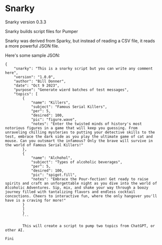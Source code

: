 #  Snarky

Snarky version 0.3.3

Snarky builds script files for Pumper

Snarky was derived from Sparky, but instead of reading a CSV file, it reads a more powerful JSON file.

Here's some sample JSON:

```
{
    "snarky": "This is a snarky script but you can write any comment here",
    "version": "1.0.0",
    "author": "Bill Donner",
    "date": "Oct 9 2023",
    "purpose": "Generate wierd batches of test messages",
    "topics": [
        {
            "name": "Killers",
            "subject": "Famous Serial Killers",
            "per": 5,
            "desired": 100,
            "pic": "figure.wave",
            "notes": "Enter the twisted minds of history's most notorious figures in a game that will keep you guessing. From unraveling chilling mysteries to putting your detective skills to the test, embrace the dark side as you play the ultimate game of cat and mouse. Can you outsmart the infamous? Only the brave will survive in the world of Famous Serial Killers!"
        },
        {
            "name": "Alchohol",
            "subject": "Types of alcoholic beverages",
            "per": 5,
            "desired": 100,
            "pic": "spigot.fill",
            "notes": "Embrace the Pour-fection! Get ready to raise spirits and craft an unforgettable night as you dive into the world of Alcoholic Adventures. Sip, mix, and shake your way through a boozy journey filled with tantalizing flavors and endless cocktail concoctions. Cheers to interactive fun, where the only hangover you'll have is a craving for more!"
        }
        ]
        }
        ```
        
        This will create a script to pump two topics from ChatGPT, or other AI.
         
Fini

